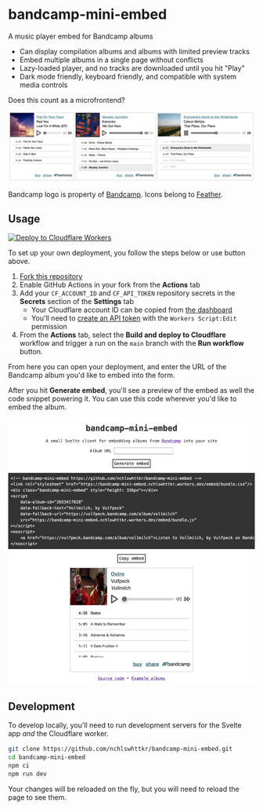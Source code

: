 # bandcamp-mini-embed

A music player embed for Bandcamp albums

- Can display compilation albums and albums with limited preview tracks
- Embed multiple albums in a single page without conflicts
- Lazy-loaded player, and no tracks are downloaded until you hit "Play"
- Dark mode friendly, keyboard friendly, and compatible with system media controls

Does this count as a microfrontend?

![Three music players sit side by side - each player shows an album cover, details about the current song, music controls, and a list of tracks](./screenshot.png)

Bandcamp logo is property of [Bandcamp](https://bandcamp.com). Icons belong to [Feather](https://feathericons.com/).

## Usage

[![Deploy to Cloudflare Workers](https://deploy.workers.cloudflare.com/button)](https://deploy.workers.cloudflare.com/?url=https://github.com/nchlswhttkr/bandcamp-mini-embed)

To set up your own deployment, you follow the steps below or use button above.

1. [Fork this repository](https://github.com/nchlswhttkr/bandcamp-mini-embed/fork)
1. Enable GitHub Actions in your fork from the **Actions** tab
1. Add your `CF_ACCOUNT_ID` and `CF_API_TOKEN` repository secrets in the **Secrets** section of the **Settings** tab
   - Your Cloudflare account ID can be copied from [the dashboard](https://dash.cloudflare.com/?to=/:account/workers/overview)
   - You'll need to [create an API token](https://dash.cloudflare.com/profile/api-tokens) with the `Workers Script:Edit` permission
1. From the **Actions** tab, select the **Build and deploy to Cloudflare** workflow and trigger a run on the `main` branch with the **Run workflow** button.

From here you can open your deployment, and enter the URL of the Bandcamp album you'd like to embed into the form.

After you hit **Generate embed**, you'll see a preview of the embed as well the code snippet powering it. You can use this code wherever you'd like to embed the album.

![A preview embed, alongside a code block containing this embed's code](./generate-embed.png)

## Development

To develop locally, you'll need to run development servers for the Svelte app _and_ the Cloudflare worker.

```sh
git clone https://github.com/nchlswhttkr/bandcamp-mini-embed.git
cd bandcamp-mini-embed
npm ci
npm run dev
```

Your changes will be reloaded on the fly, but you will need to reload the page to see them.

<!--
TODO
 - https://botany.bandcamp.com/track/fourteen-45-tails
 - Support tracks rather than only albums
 - Document that player doesn't seem to play nice with constructor API
 - Check compatability with audio/source elements, fix console errors
 - Look for guidance on range input accessibility
 - Error handling if no tracks are streamable
 - Remove/resolve workaround with inconsistent seeking on Firefox
 - Fix album artwork appearing distorted on Safari (specify img width)
 -->
